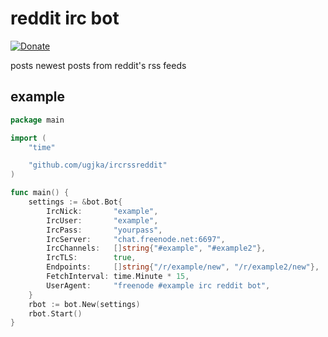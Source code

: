 # reddit irc bot

[![Donate](https://dl.ugjka.net/Donate-PayPal-green.svg)](https://www.paypal.me/ugjka)

posts newest posts from reddit's rss feeds

## example

```go
package main

import (
    "time"

    "github.com/ugjka/ircrssreddit"
)

func main() {
    settings := &bot.Bot{
        IrcNick:       "example",
        IrcUser:       "example",
        IrcPass:       "yourpass",
        IrcServer:     "chat.freenode.net:6697",
        IrcChannels:   []string{"#example", "#example2"},
        IrcTLS:        true,
        Endpoints:     []string{"/r/example/new", "/r/example2/new"},
        FetchInterval: time.Minute * 15,
        UserAgent:     "freenode #example irc reddit bot",
    }
    rbot := bot.New(settings)
    rbot.Start()
}
```
